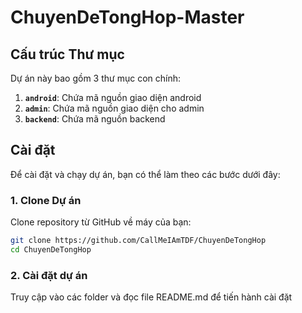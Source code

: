 # ChuyenDeTongHop-Master
## Cấu trúc Thư mục

Dự án này bao gồm 3 thư mục con chính:

1. **`android`**: Chứa mã nguồn giao diện android
2. **`admin`**: Chứa mã nguồn giao diện cho admin
3. **`backend`**: Chứa mã nguồn backend

## Cài đặt

Để cài đặt và chạy dự án, bạn có thể làm theo các bước dưới đây:

### 1. Clone Dự án

Clone repository từ GitHub về máy của bạn:

```bash
git clone https://github.com/CallMeIAmTDF/ChuyenDeTongHop
cd ChuyenDeTongHop
```

### 2. Cài đặt dự án
Truy cập vào các folder và đọc file README.md để tiến hành cài đặt